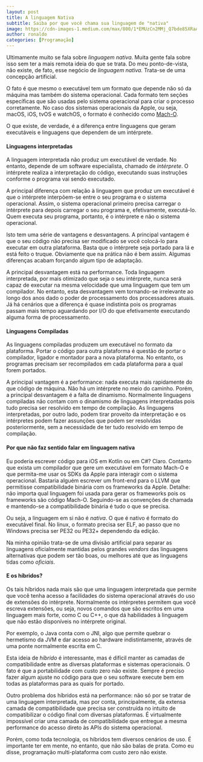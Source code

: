 ```yaml
---
layout: post
title: A linguagem Nativa
subtitle: Saiba por que você chama sua linguagem de "nativa"
image: https://cdn-images-1.medium.com/max/800/1*EMUzCn2MMj_Q7bde85XRaA.jpeg
author: ronaldo
categories: [Programação]
---
```


Ultimamente muito se fala sobre *linguagem nativa*. Muita gente fala sobre isso
sem ter a mais remota ideia do que se trata. Do meu ponto-de-vista, não existe,
de fato, esse negócio de *linguagem nativa.* Trata-se de uma concepção
artificial.

O fato é que mesmo o executável tem um formato que depende não só da máquina mas
também do sistema operacional. Cada formato tem seções específicas que são
usadas pelo sistema operacional para criar o processo corretamente. No caso dos
sistemas operacionais da Apple, ou seja, macOS, iOS, tvOS e watchOS, o formato é
conhecido como [Mach-O](https://en.wikipedia.org/wiki/Mach-O).

O que existe, de verdade, é a diferença entre linguagens que geram
executáveis e linguagens que dependem de um intérprete.

#### Linguagens interpretadas

A linguagem interpretada não produz um executável de verdade. No entanto,
depende de um software especialista, chamado de *intérprete*. O intérprete
realiza a interpretação do código, executando suas instruções conforme o
programa vai sendo executado.

A principal diferença com relação à linguagem que produz um executável é que o
intérprete interpõem-se entre o seu programa e o sistema operacional. Assim, o
sistema operacional primeiro precisa carregar o intérprete para depois carregar
o seu programa e, efetivamente, executá-lo. Quem executa seu programa, portanto,
é o intérprete e não o sistema operacional.

Isto tem uma série de vantagens e desvantagens. A principal vantagem é que o seu
código não precisa ser modificado se você colocá-lo para executar em outra
plataforma. Basta que o intérprete seja portado para lá e está feito o truque.
Obviamente que na prática não é bem assim. Algumas diferenças acabam forçando
algum tipo de adaptação.

A principal desvantagem está na performance. Toda linguagem interpretada, por
mais otimizado que seja o seu intérprete, nunca será capaz de executar na mesma
velocidade que uma linguagem que tem um compilador. No entanto, esta desvantagem
vem tornando-se irrelevante ao longo dos anos dado o poder de processamento dos
processadores atuais. Já há cenários que a diferença é quase indistinta pois os
programas passam mais tempo aguardando por I/O do que efetivamente executando
alguma forma de processamento.

#### Linguagens Compiladas

As linguagens compiladas produzem um executável no formato da plataforma. Portar
o código para outra plataforma é questão de portar o compilador, ligador e
montador para a nova plataforma. No entanto, os programas precisam ser
recompilados em cada plataforma para a qual forem portados.

A principal vantagem é a performance: nada executa mais rapidamente do que
código de máquina. Não há um intérprete no meio do caminho. Porém, a principal
desvantagem é a falta de dinamismo. Normalmente linguagens compiladas não contam
com o dinamismo de linguagens interpretadas pois tudo precisa ser resolvido em
tempo de compilação. As linguagens interpretadas, por outro lado, podem tirar
proveito da interpretação e os intérpretes podem fazer assunções que podem ser
resolvidas posteriormente, sem a necessidade de ter tudo resolvido em tempo de
compilação.

#### Por que não faz sentido falar em linguagem nativa

Eu poderia escrever código para iOS em Kotlin ou em C\#? Claro. Contanto que
exista um compilador que gere um executável em formato Mach-O e que permita-me
usar os SDKs da Apple para interagir com o sistema operacional. Bastaria alguém
escrever um front-end para o LLVM que permitisse compatibilidade binária com os
frameworks da Apple. Detalhe: não importa qual linguagem foi usada para gerar os
frameworks pois os frameworks são código Mach-O. Seguindo-se as convenções de
chamada e mantendo-se a compatibilidade binária é tudo o que se precisa.

Ou seja, a linguagem em si não é *nativa*. O que é nativo é formato do
executável final. No linux, o formato precisa ser ELF, ao passo que no
Windows precisa ser PE32 ou PE32+ dependendo da edição.

Na minha opinião trata-se de uma divisão artificial para separar as
linguagens oficialmente mantidas pelos grandes *vendors* das linguagens
alternativas que podem ser tão boas, ou melhores até que as linguagens
tidas como *oficiais*.

#### E os híbridos?

Os tais híbridos nada mais são que uma linguagem interpretada que
permite que você tenha acesso a facilidades do sistema operacional
através do uso de extensões do intérprete. Normalmente os intérpretes
permitem que você escreva extensões, ou seja, novos comandos que são
escritos em uma linguagem mais forte, como C ou C++, o que dá
habilidades à linguagem que não estão disponíveis no intérprete
original.

Por exemplo, o Java conta com o JNI, algo que permite quebrar o
hermetismo da JVM e dar acesso ao hardware indistintamente, através de
uma ponte normalmente escrita em C.

Esta ideia de *híbrido* é interessante, mas é difícil manter as camadas
de compatibilidade entre as diversas plataformas e sistemas
operacionais. O fato é que a portabilidade com custo zero não existe.
Sempre é preciso fazer algum ajuste no código para que o seu software
execute bem em todas as plataformas para as quais for portado.

Outro problema dos híbridos está na performance: não só por se tratar de
uma linguagem interpretada, mas por conta, principalmente, da extensa
camada de compatibilidade que precisa ser construída no intuito de
compatibilizar o código final com diversas plataformas. É virtualmente
impossível criar uma camada de compatibilidade que entregue a mesma
performance do acesso direto às APIs do sistema operacional.

Porém, como toda tecnologia, os híbridos tem diversos cenários de uso. É
importante ter em mente, no entanto, que não são balas de prata. Como eu disse,
programação multi-plataforma com custo zero não existe.

